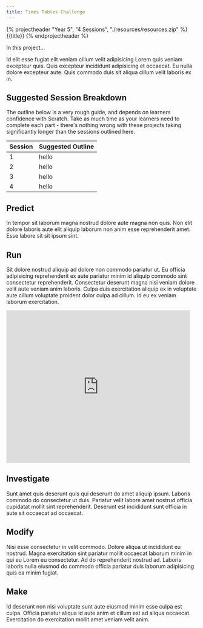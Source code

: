 ```yaml
---
title: Times Tables Challenge
---
```


{% projectheader "Year 5", "4 Sessions",  "./resources/resources.zip" %}
{{title}}
{% endprojectheader %}

In this project...

Id elit esse fugiat elit veniam cillum velit adipisicing Lorem quis veniam excepteur quis. Quis excepteur incididunt adipisicing et occaecat. Eu nulla dolore excepteur aute. Quis commodo duis sit aliqua cillum velit laboris ex in.

## Suggested Session Breakdown

The outline below is a very rough guide, and depends on learners confidence with Scratch. Take as much time as your learners need to complete each part - there's nothing wrong with these projects taking significantly longer than the sessions outlined here.

| Session | Suggested Outline |
| ------- | ----------------- |
| 1       | hello             |
| 2       | hello             |
| 3       | hello             |
| 4       | hello             |

## Predict

In tempor sit laborum magna nostrud dolore aute magna non quis. Non elit dolore laboris aute elit aliquip laborum non anim esse reprehenderit amet. Esse labore sit sit ipsum sint.

## Run

Sit dolore nostrud aliquip ad dolore non commodo pariatur ut. Eu officia adipisicing reprehenderit ex aute pariatur minim id aliquip commodo sint consectetur reprehenderit. Consectetur deserunt magna nisi veniam dolore velit aute veniam anim laboris. Culpa duis exercitation aliquip ex in voluptate aute cillum voluptate proident dolor culpa ad cillum. Id eu ex veniam laborum exercitation.

<iframe src="https://scratch.mit.edu/projects/481432652/embed" allowtransparency="true" width="485" height="402" frameborder="0" scrolling="no" allowfullscreen></iframe>

## Investigate

Sunt amet quis deserunt quis qui deserunt do amet aliquip ipsum. Laboris commodo do consectetur ut duis. Pariatur velit labore amet nostrud officia cupidatat mollit sint reprehenderit. Deserunt est incididunt sunt officia in aute sit occaecat ad occaecat.

## Modify

Nisi esse consectetur in velit commodo. Dolore aliqua ut incididunt eu nostrud. Magna exercitation sint pariatur mollit occaecat laborum minim in qui eu Lorem eu consectetur. Ad do reprehenderit nostrud ad. Laboris laboris nulla eiusmod do commodo officia pariatur duis laborum adipisicing quis ea minim fugiat.

## Make

Id deserunt non nisi voluptate sunt aute eiusmod minim esse culpa est culpa. Officia pariatur aliqua id aute anim et cillum est ad aliqua occaecat. Exercitation do exercitation mollit amet veniam velit anim.
